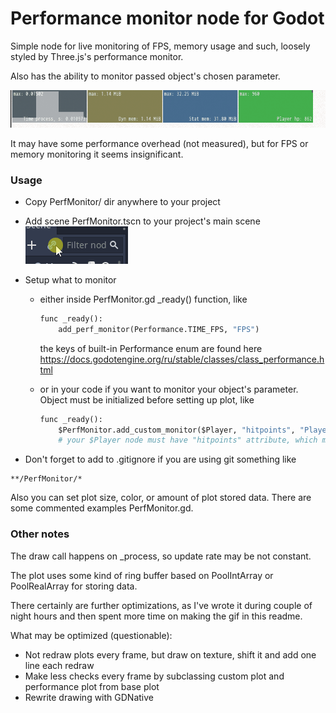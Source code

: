 # Performance monitor node for Godot

Simple node for live monitoring of FPS, memory usage and such, loosely styled by Three.js's performance monitor.

Also has the ability to monitor passed object's chosen parameter.

![That's how it looks](monitor.gif)

It may have some performance overhead (not measured), but for FPS or memory monitoring it seems insignificant.

### Usage

- Copy PerfMonitor/ dir anywhere to your project

- Add scene PerfMonitor.tscn to your project's main scene ![](add_scene.gif)

- Setup what to monitor 

  - either inside PerfMonitor.gd _ready() function,  like 

    ```python
    func _ready():
    	add_perf_monitor(Performance.TIME_FPS, "FPS")
    ```

    the keys of built-in Performance enum are found here https://docs.godotengine.org/ru/stable/classes/class_performance.html

  - or in your code if you want to monitor your object's parameter. Object must be initialized before setting up plot, like

    ```python
    func _ready():
    	$PerfMonitor.add_custom_monitor($Player, "hitpoints", "Player hp")
    	# your $Player node must have "hitpoints" attribute, which must be either float or int
    ```

- Don't forget to add to .gitignore if you are using git something like

``` 
**/PerfMonitor/*
```

Also you can set plot size, color, or amount of plot stored data.  There are some commented examples PerfMonitor.gd.

### Other notes

The draw call happens on _process, so update rate may be not constant.

The plot uses some kind of ring buffer based on PoolIntArray or PoolRealArray for storing data. 

There certainly are further optimizations, as I've wrote it during couple of night hours and then spent more time on making the gif in this readme.

What may be optimized (questionable):

- Not redraw plots every frame, but draw on texture, shift it and add one line each redraw
- Make less checks every frame by subclassing custom plot and performance plot from base plot
- Rewrite drawing with GDNative

